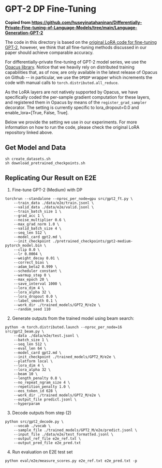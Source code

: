 
# GPT-2 DP Fine-Tuning
**Copied from https://github.com/huseyinatahaninan/Differentially-Private-Fine-tuning-of-Language-Models/tree/main/Language-Generation-GPT-2**

The code in this directory is based on the [original LoRA code for fine-tuning
GPT-2](https://github.com/microsoft/LoRA/tree/main/examples/NLG), however, we think that 
all fine-tuning methods discussed in our paper should achieve comparable accuracy.



For differentially-private fine-tuning of GPT-2 model series, we use the [Opacus
library](https://github.com/pytorch/opacus). Notice that we heavily rely on distributed
training capabilities that, as of now, are only available in the latest release
of Opacus on Github -- in particular, we use the `DPDDP` wrapper which
increments the code with manual calls to `torch.distributed.all_reduce`.

As the LoRA layers are not natively supported by Opacus, we have specifically
coded the per-sample gradient computation for these layers, and registered them
in Opacus by means of the `register_grad_sampler` decorator. The setting 
is currently specific to lora_dropout=0.0 and enable_lora=[True, False, True].

Below we provide the setting we use in our experiments. For more information on 
how to run the code, please check the original LoRA repository linked above.

## Get Model and Data

```
sh create_datasets.sh
sh download_pretrained_checkpoints.sh
```

## Replicating Our Result on E2E

1. Fine-tune GPT-2 (Medium) with DP
```
torchrun --standalone --nproc_per_node=gpu src/gpt2_ft.py \
    --train_data ./data/e2e/train.jsonl \
    --valid_data ./data/e2e/valid.jsonl \
    --train_batch_size 1 \
    --grad_acc 1 \
    --noise_multiplier 0.6 \
    --max_grad_norm 1.0 \
    --valid_batch_size 4 \
    --seq_len 512 \
    --model_card gpt2.md \
    --init_checkpoint ./pretrained_checkpoints/gpt2-medium-pytorch_model.bin \
    --clip 0.0 \
    --lr 0.0004 \
    --weight_decay 0.01 \
    --correct_bias \
    --adam_beta2 0.999 \
    --scheduler constant \
    --warmup_step 0 \
    --max_epoch 20 \
    --save_interval 1000 \
    --lora_dim 4 \
    --lora_alpha 32 \
    --lora_dropout 0.0 \
    --label_smooth 0.1 \
    --work_dir ./trained_models/GPT2_M/e2e \
    --random_seed 110
```

2. Generate outputs from the trained model using beam search:
```
python -m torch.distributed.launch --nproc_per_node=16 src/gpt2_beam.py \
    --data ./data/e2e/test.jsonl \
    --batch_size 1 \
    --seq_len 512 \
    --eval_len 64 \
    --model_card gpt2.md \
    --init_checkpoint ./trained_models/GPT2_M/e2e \
    --platform local \
    --lora_dim 4 \
    --lora_alpha 32 \
    --beam 10 \
    --length_penalty 0.8 \
    --no_repeat_ngram_size 4 \
    --repetition_penalty 1.0 \
    --eos_token_id 628 \
    --work_dir ./trained_models/GPT2_M/e2e \
    --output_file predict.jsonl \
    --hyperparam
```

3. Decode outputs from step (2)
```
python src/gpt2_decode.py \
    --vocab ./vocab \
    --sample_file ./trained_models/GPT2_M/e2e/predict.jsonl \
    --input_file ./data/e2e/test_formatted.jsonl \
    --output_ref_file e2e_ref.txt \
    --output_pred_file e2e_pred.txt
```

4. Run evaluation on E2E test set

```
python eval/e2e/measure_scores.py e2e_ref.txt e2e_pred.txt -p
```
